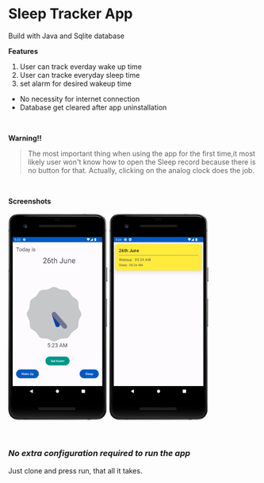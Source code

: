 # Sleep Tracker App

Build with Java and Sqlite database

**Features**
1. User can track everday wake up time
2. User can tracke everyday sleep time
3. set alarm for desired wakeup time

* No necessity for internet connection
* Database get cleared after app uninstallation

<br>

**Warning!!**
> The most important thing when using the app for the first time,it most likely user won't know how to open the Sleep record because there is no button for that. Actually, clicking on the analog clock does the job.

<br>



**Screenshots** <br> <br>
<img src='screenshots/sleep_tracker1.png' width='200px'>
<img src='screenshots/sleep_tracker2.png' width='200px'>


<br>

### <i>No extra configuration required to run the app</i>
Just clone and press run, that all it takes.